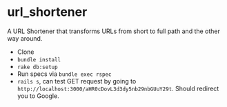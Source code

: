# url_shortener

A URL Shortener that transforms URLs from short to full path and the other way around.

* Clone
* `bundle install`
* `rake db:setup`
* Run specs via `bundle exec rspec`
* `rails s`, can test GET request by going to `http://localhost:3000/aHR0cDovL3d3dy5nb29nbGUuY29t`. Should redirect you to Google.
